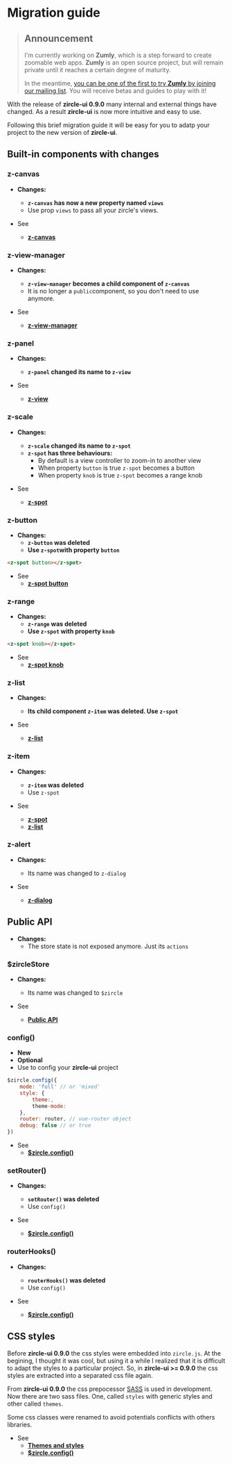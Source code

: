 # Migration guide

> ## Announcement
> I'm currently working on **Zumly**, which is a step forward to create zoomable web apps.
> **Zumly** is an open source project, but will remain private until it reaches a certain degree of maturity.
>
> In the meantime, [you can be one of the first to try **Zumly** by joining our mailing list](https://zumly.org). You will receive betas and guides to play with it!


With the release of **zircle-ui 0.9.0** many internal and external things have changed. As a result **zircle-ui** is now more intuitive and easy to use.

Following this brief migration guide it will be easy for you to adatp your project to the new version of **zircle-ui**.

## Built-in components with changes

### z-canvas

- **Changes:**
	- **`z-canvas` has now a new property named `views`**
	- Use prop `views` to pass all your zircle's views.

- See
	- [**z-canvas**](/api/z-canvas.html)

### z-view-manager
- **Changes:**
	- **`z-view-manager` becomes a child component of `z-canvas`**
	- It is no longer a `public`component, so you don't need to use anymore.

- See
	- [**z-view-manager**](/api/z-view-manager.html)

### z-panel
- **Changes:**
	- **`z-panel` changed its name to `z-view`**

- See
	- [**z-view**](/api/z-view.html)

### z-scale
- **Changes:**
	- **`z-scale` changed its name to `z-spot`**
	- **`z-spot` has three behaviours:**
		- By default is a view controller to zoom-in to another view
		- When property `button` is true `z-spot` becomes a button
		- When property `knob` is true `z-spot` becomes a range knob

- See
	- [**z-spot**](/api/z-spot.html)

### z-button
- **Changes:**
	- **`z-button` was deleted**
	- **Use `z-spot`with property `button`**

```html
<z-spot button></z-spot>
```

- See
	- [**z-spot button**](/api/z-spot.html#z-spot-as-button)

### z-range
- **Changes:**
	- **`z-range` was deleted**
	- **Use `z-spot` with property `knob`**

```html
<z-spot knob></z-spot>
```
- See
	- [**z-spot knob**](/api/z-spot.html#z-spot-as-knob)

### z-list
- **Changes:**
	- **Its child component `z-item` was deleted. Use `z-spot`**

- See
	- [**z-list**](/api/z-list.html)

### z-item
- **Changes:**
	- **`z-item` was deleted**
	- Use `z-spot` 

- See
	- [**z-spot**](/api/z-spot.html)
	- [**z-list**](/api/z-list.html)

### z-alert
- **Changes:**
	- Its name was changed to `z-dialog`

- See
	- [**z-dialog**](/api/z-dialog.html)

## Public API
- **Changes:**
	- The store state is not exposed anymore. Just its `actions`

### $zircleStore
- **Changes:**
	- Its name was changed to `$zircle`

- See
	- [**Public API**](/api/public-api.html)

### config()
- **New**
- **Optional**
- Use to config your **zircle-ui** project

```js
$zircle.config({
	mode: 'full' // or 'mixed'
	style: {
		theme:,
		theme-mode:
	},
	router: router, // vue-router object
	debug: false // or true
})
```

- See
	- [**$zircle.config()**](/api/public-api.html#config)

### setRouter() 
- **Changes:**
	- **`setRouter()` was deleted**
	- Use `config()`

- See
	- [**$zircle.config()**](/api/public-api.html#config)

### routerHooks() 
- **Changes:**
	- **`routerHooks()` was deleted**
	- Use `config()`

- See
	- [**$zircle.config()**](/api/public-api.html#config)	

## CSS styles
Before **zircle-ui 0.9.0** the css styles were embedded into `zircle.js`. At the begining, I thought it was cool, but using it a while I realized that it is difficult to adapt the styles to a particular project. So, in **zircle-ui >= 0.9.0** the css styles are extracted into a separated css file again.

From **zircle-ui 0.9.0** the css prepocessor [SASS](http://sass-lang.com/) is used in development. Now there are two sass files. One, called `styles` with generic styles and other called `themes`. 

Some css classes were renamed to avoid potentials conflicts with others libraries.

- See
	- [**Themes and styles**](/guide/themes-styles-and-colors.html) 
	- [**$zircle.config()**](/api/public-api.html#config)


